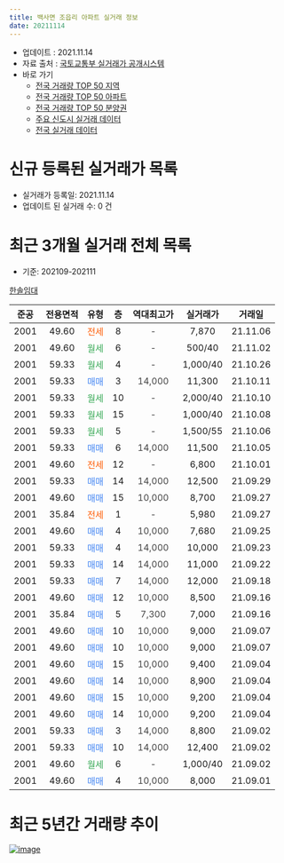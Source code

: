 ```yaml
---
title: 백사면 조읍리 아파트 실거래 정보
date: 20211114
---
```


* 업데이트 : 2021.11.14
* 자료 출처 : [국토교통부 실거래가 공개시스템](http://rt.molit.go.kr)
* 바로 가기
    * [전국 거래량 TOP 50 지역](https://apt-info.github.io/apt-trade-info/tr)
    * [전국 거래량 TOP 50 아파트](https://apt-info.github.io/apt-trade-info/ta)
    * [전국 거래량 TOP 50 분양권](https://apt-info.github.io/apt-trade-info/tb)
    * [주요 신도시 실거래 데이터](https://apt-info.github.io/apt-trade-info/newtown)
    * [전국 실거래 데이터](https://apt-info.github.io/apt-trade-info/all)



<script async src="https://pagead2.googlesyndication.com/pagead/js/adsbygoogle.js"></script>
<!-- 기본광고 -->
<ins class="adsbygoogle"
     style="display:block"
     data-ad-client="ca-pub-1142216861245946"
     data-ad-slot="4805727019"
     data-ad-format="auto"
     data-full-width-responsive="true"></ins>
<script>
     (adsbygoogle = window.adsbygoogle || []).push({});
</script>


# 신규 등록된 실거래가 목록

* 실거래가 등록일: 2021.11.14
* 업데이트 된 실거래 수: 0 건




<script async src="https://pagead2.googlesyndication.com/pagead/js/adsbygoogle.js"></script>
<!-- 기본광고 -->
<ins class="adsbygoogle"
     style="display:block"
     data-ad-client="ca-pub-1142216861245946"
     data-ad-slot="4805727019"
     data-ad-format="auto"
     data-full-width-responsive="true"></ins>
<script>
     (adsbygoogle = window.adsbygoogle || []).push({});
</script>


# 최근 3개월 실거래 전체 목록
* 기준: 202109-202111


[한솔임대](https://search.naver.com/search.naver?query=%ED%95%9C%EC%86%94%EC%9E%84%EB%8C%80)

|준공|전용면적|유형|층|역대최고가|실거래가|거래일|
|:---:|:---:|:---:|:---:|:---:|:---:|:---:|
|2001|49.60|<span style="color:#FF5A00">전세</span>|8|<span style="color:#444444">-</span>|7,870|21.11.06|
|2001|49.60|<span style="color:#34A853">월세</span>|6|<span style="color:#444444">-</span>|500/40|21.11.02|
|2001|59.33|<span style="color:#34A853">월세</span>|4|<span style="color:#444444">-</span>|1,000/40|21.10.26|
|2001|59.33|<span style="color:#4285F3">매매</span>|3|<span style="color:#444444">14,000</span>|11,300|21.10.11|
|2001|59.33|<span style="color:#34A853">월세</span>|10|<span style="color:#444444">-</span>|2,000/40|21.10.10|
|2001|59.33|<span style="color:#34A853">월세</span>|15|<span style="color:#444444">-</span>|1,000/40|21.10.08|
|2001|59.33|<span style="color:#34A853">월세</span>|5|<span style="color:#444444">-</span>|1,500/55|21.10.06|
|2001|59.33|<span style="color:#4285F3">매매</span>|6|<span style="color:#444444">14,000</span>|11,500|21.10.05|
|2001|49.60|<span style="color:#FF5A00">전세</span>|12|<span style="color:#444444">-</span>|6,800|21.10.01|
|2001|59.33|<span style="color:#4285F3">매매</span>|14|<span style="color:#444444">14,000</span>|12,500|21.09.29|
|2001|49.60|<span style="color:#4285F3">매매</span>|15|<span style="color:#444444">10,000</span>|8,700|21.09.27|
|2001|35.84|<span style="color:#FF5A00">전세</span>|1|<span style="color:#444444">-</span>|5,980|21.09.27|
|2001|49.60|<span style="color:#4285F3">매매</span>|4|<span style="color:#444444">10,000</span>|7,680|21.09.25|
|2001|59.33|<span style="color:#4285F3">매매</span>|4|<span style="color:#444444">14,000</span>|10,000|21.09.23|
|2001|59.33|<span style="color:#4285F3">매매</span>|14|<span style="color:#444444">14,000</span>|11,000|21.09.22|
|2001|59.33|<span style="color:#4285F3">매매</span>|7|<span style="color:#444444">14,000</span>|12,000|21.09.18|
|2001|49.60|<span style="color:#4285F3">매매</span>|12|<span style="color:#444444">10,000</span>|8,500|21.09.16|
|2001|35.84|<span style="color:#4285F3">매매</span>|5|<span style="color:#444444">7,300</span>|7,000|21.09.16|
|2001|49.60|<span style="color:#4285F3">매매</span>|10|<span style="color:#444444">10,000</span>|9,000|21.09.07|
|2001|49.60|<span style="color:#4285F3">매매</span>|10|<span style="color:#444444">10,000</span>|9,000|21.09.07|
|2001|49.60|<span style="color:#4285F3">매매</span>|15|<span style="color:#444444">10,000</span>|9,400|21.09.04|
|2001|49.60|<span style="color:#4285F3">매매</span>|14|<span style="color:#444444">10,000</span>|8,900|21.09.04|
|2001|49.60|<span style="color:#4285F3">매매</span>|15|<span style="color:#444444">10,000</span>|9,200|21.09.04|
|2001|49.60|<span style="color:#4285F3">매매</span>|14|<span style="color:#444444">10,000</span>|9,200|21.09.04|
|2001|59.33|<span style="color:#4285F3">매매</span>|3|<span style="color:#444444">14,000</span>|8,800|21.09.02|
|2001|59.33|<span style="color:#4285F3">매매</span>|10|<span style="color:#444444">14,000</span>|12,400|21.09.02|
|2001|49.60|<span style="color:#34A853">월세</span>|6|<span style="color:#444444">-</span>|1,000/40|21.09.02|
|2001|49.60|<span style="color:#4285F3">매매</span>|4|<span style="color:#444444">10,000</span>|8,000|21.09.01|



<script async src="https://pagead2.googlesyndication.com/pagead/js/adsbygoogle.js"></script>
<!-- 기본광고 -->
<ins class="adsbygoogle"
     style="display:block"
     data-ad-client="ca-pub-1142216861245946"
     data-ad-slot="4805727019"
     data-ad-format="auto"
     data-full-width-responsive="true"></ins>
<script>
     (adsbygoogle = window.adsbygoogle || []).push({});
</script>


# 최근 5년간 거래량 추이


<div style="width:100%;">
    <canvas id="deal_progress" height="200"></canvas>
</div>

<script>
new Chart(document.getElementById("deal_progress"), {
    type: 'line',
    data: {
        labels: ['16.01','16.02','16.03','16.04','16.05','16.06','16.07','16.08','16.09','16.10','17.01','17.02','17.03','17.04','17.05','17.06','17.07','17.08','17.09','17.10','17.11','17.12','18.01','18.02','18.03','18.04','18.05','18.06','18.07','18.08','18.09','18.10','18.11','18.12','19.01','19.02','19.03','19.04','19.05','19.06','19.07','19.08','19.10','19.11','20.01','20.02','20.03','20.04','20.05','20.06','20.07','20.08','20.09','20.10','20.11','20.12','21.01','21.02','21.03','21.04','21.05','21.06','21.07','21.08','21.09','21.10','21.11'],
        datasets: [{
            label: '매매/분양권',
            data: [3,1,1,2,2,4,3,1,3,3,1,0,1,4,0,1,1,0,3,0,2,2,2,2,2,1,1,1,2,1,3,2,1,0,1,0,0,0,1,1,3,2,2,1,0,1,1,0,3,0,3,2,2,2,1,3,1,3,7,2,8,5,10,5,17,2,0],
            borderColor: "rgba(66, 133, 243, 1)",
            backgroundColor: "rgba(66, 133, 243, 0.05)",
            borderWidth: 1,
            pointRadius: 0,
            fill: false,
            lineTension: 0
        },{
            label: '전/월세',
            data: [2,0,3,5,3,1,4,0,1,4,0,3,1,4,4,0,1,1,1,2,3,3,1,3,3,1,0,2,3,3,4,1,1,3,4,6,1,1,2,3,1,3,2,1,1,2,6,2,2,1,7,0,0,4,0,1,3,4,2,2,5,3,2,8,2,5,2],
            borderColor: "rgba(255, 90, 0, 1)",
            backgroundColor: "rgba(255, 90, 0, 0.05)",
            borderWidth: 1,
            pointRadius: 0,
            fill: false,
            lineTension: 0
        },{
            label: '합계',
            data: [5,1,4,7,5,5,7,1,4,7,1,3,2,8,4,1,2,1,4,2,5,5,3,5,5,2,1,3,5,4,7,3,2,3,5,6,1,1,3,4,4,5,4,2,1,3,7,2,5,1,10,2,2,6,1,4,4,7,9,4,13,8,12,13,19,7,2],
            borderColor: "rgba(0, 0, 0, 1)",
            backgroundColor: "rgba(0, 0, 0, 0.03)",
            borderWidth: 0.1,
            pointRadius: 0,
            fill: true,
            lineTension: 0
        }
        ]
    },
    options: {
        responsive: true,
        title: {
            display: false
        },
        tooltips: {
            mode: 'index',
            intersect: false
        },
        hover: {
            mode: 'nearest',
            intersect: true
        },
        scales: {
            xAxes: [{
                display: true,
                scaleLabel: {
                    display: true,
                    labelString: '년/월'
                }
            }],
            yAxes: [{
                display: true,
                ticks: {
                    suggestedMin: 0,
                },
                scaleLabel: {
                    display: true,
                    labelString: '실거래 수'
                }
            }]
        }
    }
});

</script>


[![image](https://apt-info.github.io/images/2020-01-03-apt-trade-info/1024x500.png)](https://play.google.com/store/apps/details?id=com.aptinfo.apttradeinfo)

